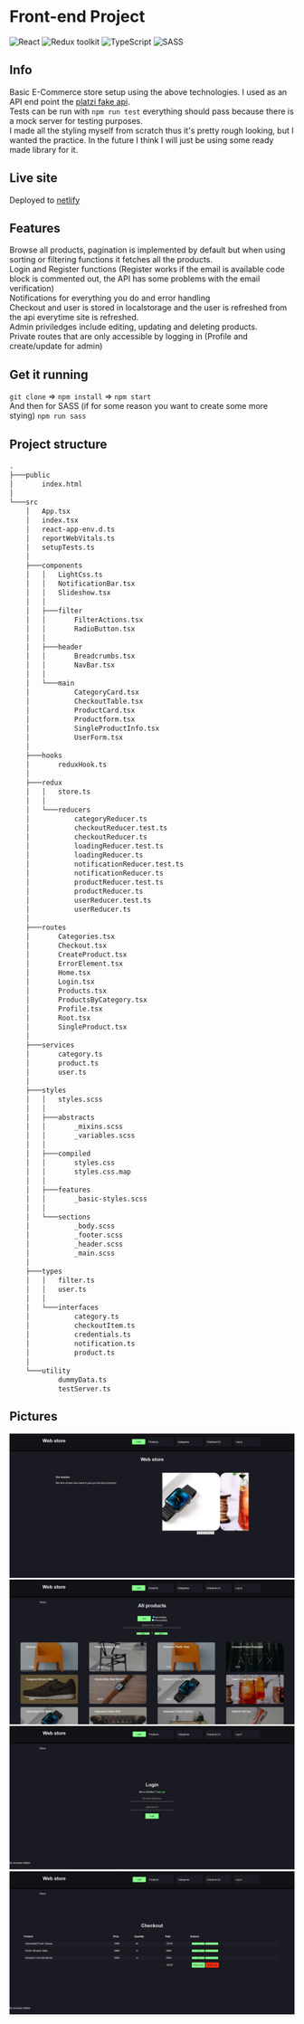 # Front-end Project

![React](https://img.shields.io/badge/React-v.18-blue)
![Redux toolkit](https://img.shields.io/badge/Redux-v.1.9-purple)
![TypeScript](https://img.shields.io/badge/TypeScript-v.4.9-green)
![SASS](https://img.shields.io/badge/SASS-v.4.9-hotpink)

## Info 

Basic E-Commerce store setup using the above technologies. I used as an API end point the [platzi fake api](https://fakeapi.platzi.com/). <br/>
Tests can be run with `npm run test` everything should pass because there is a mock server for testing purposes. <br/>
I made all the styling myself from scratch thus it's pretty rough looking, but I wanted the practice. In the future I think I will just be using some ready made library for it.

## Live site

Deployed to [netlify](strong-daffodil-738c21.netlify.app) 

## Features

Browse all products, pagination is implemented by default but when using sorting or filtering functions it fetches all the products. <br/>
Login and Register functions (Register works if the email is available code block is commented out, the API has some problems with the email verification) <br/>
Notifications for everything you do and error handling <br/>
Checkout and user is stored in localstorage and the user is refreshed from the api everytime site is refreshed. <br/>
Admin priviledges include editing, updating and deleting products. <br/>
Private routes that are only accessible by logging in (Profile and create/update for admin)

## Get it running

`git clone` => `npm install` => `npm start` <br/>
And then for SASS (if for some reason you want to create some more stying) `npm run sass` <br/>

## Project structure

```
.
├───public
│       index.html
│
└───src
    │   App.tsx
    │   index.tsx
    │   react-app-env.d.ts
    │   reportWebVitals.ts
    │   setupTests.ts
    │
    ├───components
    │   │   LightCss.ts
    │   │   NotificationBar.tsx
    │   │   Slideshow.tsx
    │   │
    │   ├───filter
    │   │       FilterActions.tsx
    │   │       RadioButton.tsx
    │   │
    │   ├───header
    │   │       Breadcrumbs.tsx
    │   │       NavBar.tsx
    │   │
    │   └───main
    │           CategoryCard.tsx
    │           CheckoutTable.tsx
    │           ProductCard.tsx
    │           Productform.tsx
    │           SingleProductInfo.tsx
    │           UserForm.tsx
    │
    ├───hooks
    │       reduxHook.ts
    │
    ├───redux
    │   │   store.ts
    │   │
    │   └───reducers
    │           categoryReducer.ts
    │           checkoutReducer.test.ts
    │           checkoutReducer.ts
    │           loadingReducer.test.ts
    │           loadingReducer.ts
    │           notificationReducer.test.ts
    │           notificationReducer.ts
    │           productReducer.test.ts
    │           productReducer.ts
    │           userReducer.test.ts
    │           userReducer.ts
    │
    ├───routes
    │       Categories.tsx
    │       Checkout.tsx
    │       CreateProduct.tsx
    │       ErrorElement.tsx
    │       Home.tsx
    │       Login.tsx
    │       Products.tsx
    │       ProductsByCategory.tsx
    │       Profile.tsx
    │       Root.tsx
    │       SingleProduct.tsx
    │
    ├───services
    │       category.ts
    │       product.ts
    │       user.ts
    │
    ├───styles
    │   │   styles.scss
    │   │
    │   ├───abstracts
    │   │       _mixins.scss
    │   │       _variables.scss
    │   │
    │   ├───compiled
    │   │       styles.css
    │   │       styles.css.map
    │   │
    │   ├───features
    │   │       _basic-styles.scss
    │   │
    │   └───sections
    │           _body.scss
    │           _footer.scss
    │           _header.scss
    │           _main.scss
    │
    ├───types
    │   │   filter.ts
    │   │   user.ts
    │   │
    │   └───interfaces
    │           category.ts
    │           checkoutItem.ts
    │           credentials.ts
    │           notification.ts
    │           product.ts
    │
    └───utility
            dummyData.ts
            testServer.ts
```

## Pictures

![img](./demo%20pics/homepage.png)
![img](./demo%20pics/allproducts.png)
![img](./demo%20pics/login.png)
![img](./demo%20pics/checkout.png)
